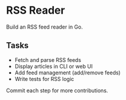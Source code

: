 # RSS Reader

Build an RSS feed reader in Go.

## Tasks
- Fetch and parse RSS feeds
- Display articles in CLI or web UI
- Add feed management (add/remove feeds)
- Write tests for RSS logic

Commit each step for more contributions.
